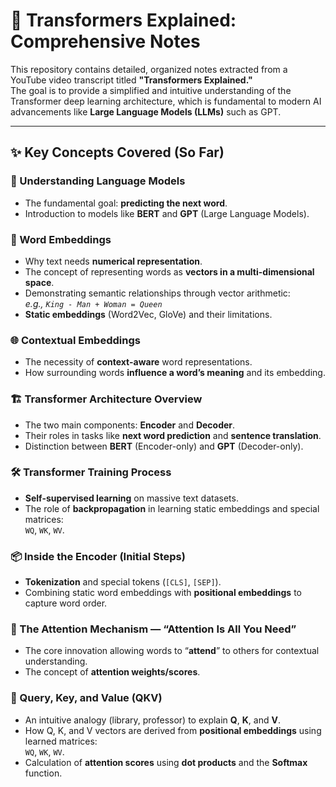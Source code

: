 # 🧠 Transformers Explained: Comprehensive Notes

This repository contains detailed, organized notes extracted from a YouTube video transcript titled **"Transformers Explained."**  
The goal is to provide a simplified and intuitive understanding of the Transformer deep learning architecture, which is fundamental to modern AI advancements like **Large Language Models (LLMs)** such as GPT.

---



## ✨ Key Concepts Covered (So Far)

### 🔡 Understanding Language Models
- The fundamental goal: **predicting the next word**.
- Introduction to models like **BERT** and **GPT** (Large Language Models).

### 🧊 Word Embeddings
- Why text needs **numerical representation**.
- The concept of representing words as **vectors in a multi-dimensional space**.
- Demonstrating semantic relationships through vector arithmetic:  
  _e.g., `King - Man + Woman = Queen`_
- **Static embeddings** (Word2Vec, GloVe) and their limitations.

### 🌐 Contextual Embeddings
- The necessity of **context-aware** word representations.
- How surrounding words **influence a word’s meaning** and its embedding.

### 🏗️ Transformer Architecture Overview
- The two main components: **Encoder** and **Decoder**.
- Their roles in tasks like **next word prediction** and **sentence translation**.
- Distinction between **BERT** (Encoder-only) and **GPT** (Decoder-only).

### 🛠️ Transformer Training Process
- **Self-supervised learning** on massive text datasets.
- The role of **backpropagation** in learning static embeddings and special matrices:  
  `WQ`, `WK`, `WV`.

### 📦 Inside the Encoder (Initial Steps)
- **Tokenization** and special tokens (`[CLS]`, `[SEP]`).
- Combining static word embeddings with **positional embeddings** to capture word order.

### 🎯 The Attention Mechanism — “Attention Is All You Need”
- The core innovation allowing words to “**attend**” to others for contextual understanding.
- The concept of **attention weights/scores**.

### 🧮 Query, Key, and Value (QKV)
- An intuitive analogy (library, professor) to explain **Q**, **K**, and **V**.
- How Q, K, and V vectors are derived from **positional embeddings** using learned matrices:  
  `WQ`, `WK`, `WV`.
- Calculation of **attention scores** using **dot products** and the **Softmax** function.

